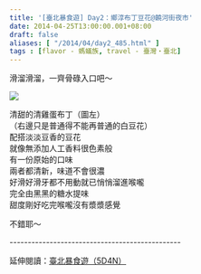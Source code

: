 ```yaml
---
title: '[臺北暴食遊] Day2：鄉淳布丁豆花@饒河街夜市'
date: 2014-04-25T13:00:00.001+08:00
draft: false
aliases: [ "/2014/04/day2_485.html" ]
tags : [flavor - 螞蟻族, travel - 臺灣・臺北]
---
```


滑溜滑溜，一齊骨碌入口吧～  

![](/images/taipei2m.jpg)

清甜的清雞蛋布丁（圖左）  
（右邊只是普通得不能再普通的白豆花）  
配搭淡淡豆香的豆花  
就像無添加人工香料很色素般  
有一份原始的口味  
兩者都清新，味道不會很濃  
好滑好滑牙都不用動就已悄悄溜進喉嚨  
完全由黑黑的糖水提味  
甜度剛好吃完喉嚨沒有漿漿感覺  
  
不錯耶～  
  
\-----------------------------------------------  
  
延伸閱讀：[臺北暴食遊（5D4N）](https://hidie.net/taipei5d4n/)
